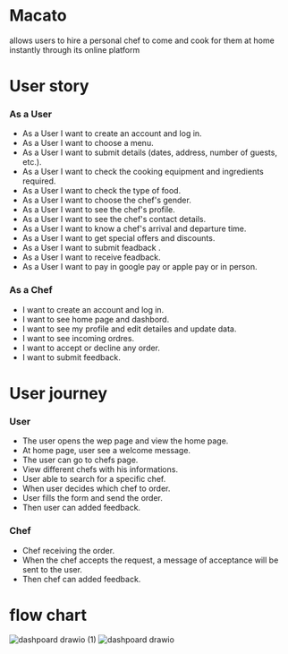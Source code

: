 # Macato 
allows users to hire a personal chef to come and cook for them at home instantly through its online platform

# User story 
### As a User
* As a User I want to create an account and log in.
* As a User I want to choose a menu.
* As a User I want to submit details (dates, address, number of guests, etc.).
* As a User I want to check the cooking equipment and ingredients required.
* As a User I want to check the type of food.
* As a User I want to choose the chef's gender.
* As a User I want to see the chef's profile.
* As a User I want to see the chef's contact details.
* As a User I want to know a chef's arrival and departure time.
* As a User I want to get special offers and discounts.
* As a User I want to submit feadback .
* As a User I want to receive feadback.
* As a User I want to pay in google pay or apple pay or in person.

 ### As a Chef 
* I want to create an account and log in.
* I want to see home page and dashbord.
* I want to see my profile and edit detailes and update data.
* I want to see incoming ordres.
* I want to accept or decline any order.
* I want to submit feedback.

# User journey 
### User
* The user opens the wep page and view the home page.
* At home page, user see a welcome message.
* The user can go to chefs page.
* View different chefs with his informations.
* User able to search for a specific chef.
* When user decides which chef to order.
* User fills the form and send the order.
* Then user can added feedback.
### Chef
* Chef receiving the order.
* When the chef accepts the request, a message of acceptance will be sent to the user.
* Then chef can added feedback.

# flow chart
![dashpoard drawio (1)](https://user-images.githubusercontent.com/75706900/169710715-ac7f283b-52d1-40e2-bbc1-605daca89370.png)
![dashpoard drawio](https://user-images.githubusercontent.com/75706900/169710717-fde32310-392f-45e0-bb76-b3352a72803e.png)
